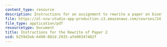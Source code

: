 ```yaml
---
content_type: resource
description: Instructions for an assignment to rewrite a paper on bioethics.
file: https://ol-ocw-studio-app-production.s3.amazonaws.com/courses/24-06j-bioethics-spring-2009/b259d3eb6490081d2935afe00347482f_MIT24_06Js09_assn02_rewrite.pdf
file_type: application/pdf
resourcetype: Document
title: Instructions for the Rewrite of Paper 2
uid: b259d3eb-6490-081d-2935-afe00347482f
---
```

